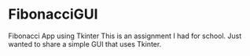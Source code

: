 # FibonacciGUI
Fibonacci App using Tkinter
This is an assignment I had for school.
Just wanted to share a simple GUI that uses Tkinter.
